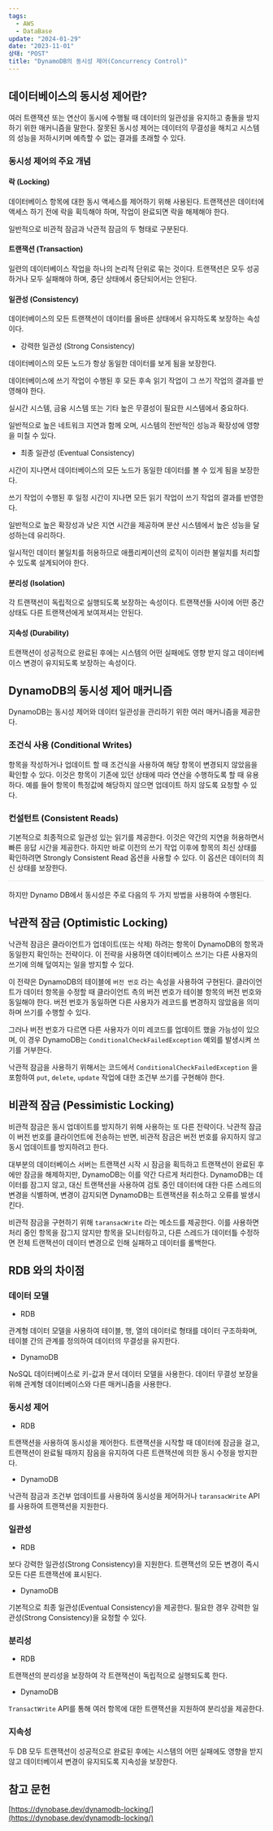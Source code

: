 ```yaml
---
tags:
  - AWS
  - DataBase
update: "2024-01-29"
date: "2023-11-01"
상태: "POST"
title: "DynamoDB의 동시성 제어(Concurrency Control)"
---
```

## 데이터베이스의 동시성 제어란?

여러 트랜잭션 또는 연산이 동시에 수행될 때 데이터의 일관성을 유지하고 충돌을 방지하기 위한 매커니즘을 말한다. 잘못된 동시성 제어는 데이터의 무결성을 해치고 시스템의 성능을 저하시키며 예측할 수 없는 결과를 초래할 수 있다. 

### 동시성 제어의 주요 개념

#### 락 (Locking)

데이터베이스 항목에 대한 동시 액세스를 제어하기 위해 사용된다. 트랜잭션은 데이터에 액세스 하기 전에 락을 획득해야 하며, 작업이 완료되면 락을 해제해야 한다. 

일반적으로 비관적 잠금과 낙관적 잠금의 두 형태로 구분된다. 

#### 트랜잭션 (Transaction)

일련의 데이터베이스 작업을 하나의 논리적 단위로 묶는 것이다. 트랜잭션은 모두 성공하거나 모두 실패해야 하며, 중단 상태에서 중단되어서는 안된다. 

#### 일관성 (Consistency)

데이터베이스의 모든 트랜잭션이 데이터를 올바른 상태에서 유지하도록 보장하는 속성이다. 

- 강력한 일관성 (Strong Consistency)

데이터베이스의 모든 노드가 항상 동일한 데이터를 보게 됨을 보장한다. 

데이터베이스에 쓰기 작업이 수행된 후 모든 후속 읽기 작업이 그 쓰기 작업의 결과를 반영해야 한다. 

실시간 시스템, 금융 시스템 또는 기타 높은 무결성이 필요한 시스템에서 중요하다. 

일반적으로 높은 네트워크 지연과 함께 오며, 시스템의 전반적인 성능과 확장성에 영향을 미칠 수 있다. 

- 최종 일관성 (Eventual Consistency)

시간이 지나면서 데이터베이스의 모든 노드가 동일한 데이터를 볼 수 있게 됨을 보장한다. 

쓰기 작업이 수행된 후 일정 시간이 지나면 모든 읽기 작업이 쓰기 작업의 결과를 반영한다. 

일반적으로 높은 확장성과 낮은 지연 시간을 제공하며 분산 시스템에서 높은 성능을 달성하는데 유리하다. 

일시적인 데이터 불일치를 허용하므로 애플리케이션의 로직이 이러한 불일치를 처리할 수 있도록 설계되어야 한다. 

#### 분리성 (Isolation)

각 트랜잭션이 독립적으로 실행되도록 보장하는 속성이다. 트랜잭션들 사이에 어떤 중간 상태도 다른 트랜잭션에게 보여져셔는 안된다. 

#### 지속성 (Durability)

트랜잭션이 성공적으로 완료된 후에는 시스템의 어떤 실패에도 영향 받지 않고 데이터베이스 변경이 유지되도록 보장하는 속성이다. 

## DynamoDB의 동시성 제어 매커니즘

DynamoDB는 동시성 제어와 데이터 일관성을 관리하기 위한 여러 매커니즘을 제공한다. 

### 조건식 사용 (Conditional Writes)

항목을 작성하거나 업데이트 할 때 조건식을 사용하여 해당 항목이 변경되지 않았음을 확인할 수 있다. 이것은 항목이 기존에 있던 상태에 따라 연산을 수행하도록 할 때 유용하다. 예를 들어 항목이 특정값에 해당하지 않으면 업데이트 하지 않도록 요청할 수 있다. 

### 컨설턴트 (Consistent Reads)

기본적으로 최종적으로 일관성 있는 읽기를 제공한다. 이것은 약간의 지연을 허용하면서 빠른 응답 시간을 제공한다. 하지만 바로 이전의 쓰기 작업 이후에 항목의 최신 상태를 확인하려면 Strongly Consistent Read 옵션을 사용할 수 있다. 이 옵션은 데이터의 최신 상태를 보장한다.

<hr style="border: none; height: 1px; background-color: #e0e0e0; margin: 16px 0;" />
하지만 Dynamo DB에서 동시성은 주로 다음의 두 가지 방법을 사용하여 수행된다. 

## 낙관적 잠금 (Optimistic Locking)

낙관적 잠금은 클라이언트가 업데이트(또는 삭제) 하려는 항목이 DynamoDB의 항목과 동일한지 확인하는 전략이다. 이 전략을 사용하면 데이터베이스 쓰기는 다른 사용자의 쓰기에 의해 덮여지는 일을 방지할 수 있다. 

이 전략은 DynamoDB의 테이블에 `버전 번호` 라는 속성을 사용하여 구현된다. 클라이언트가 데이터 항목을 수정할 때 클라이언트 측의 버전 번호가 테이블 항목의 버전 번호와 동일해야 한다. 버전 번호가 동일하면 다른 사용자가 레코드를 변경하지 않았음을 의미하며 쓰기를 수행할 수 있다. 

그러나 버전 번호가 다르면 다른 사용자가 이미 레코드를 업데이트 했을 가능성이 있으며, 이 경우 DynamoDB는 `ConditionalCheckFailedException` 예외를 발생시켜 쓰기를 거부한다. 

낙관적 잠금을 사용하기 위해서는 코드에서 `ConditionalCheckFailedException` 을 포함하여 `put`, `delete`, `update` 작업에 대한 조건부 쓰기를 구현해야 한다. 

## 비관적 잠금 (Pessimistic Locking)

비관적 잠금은 동시 업데이트를 방지하기 위해 사용하는 또 다른 전략이다. 낙관적 잠금이 버전 번호를 클라이언트에 전송하는 반면, 비관적 잠금은 버전 번호를 유지하지 않고 동시 업데이트를 방지하려고 한다. 

대부분의 데이터베이스 서버는 트랜잭션 시작 시 잠금을 획득하고 트랜잭션이 완료된 후에만 잠금을 해제하지만, DynamoDB는 이를 약간 다르게 처리한다. DynamoDB는 데이터를 잠그지 않고, 대신 트랜잭션을 사용하여 검토 중인 데이터에 대한 다른 스레드의 변경을 식별하며, 변경이 감지되면 DynamoDB는 트랜잭션을 취소하고 오류를 발생시킨다. 

비관적 잠금을 구현하기 위해 `taransacWrite` 라는 메소드를 제공한다. 이를 사용하면 처리 중인 항목을 잠그지 않지만 항목을 모니터링하고, 다른 스레드가 데이터틀 수정하면 전체 트랜잭션이 데이터 변경으로 인해 실패하고 데이터를 롤백한다. 

## RDB 와의 차이점

### 데이터 모델

- RDB

관계형 데이터 모델을 사용하여 테이블, 행, 열의 데이터로 형태를 데이터 구조하화며, 테이블 간의 관계를 정의하여 데이터의 무결성을 유지한다. 

- DynamoDB

NoSQL 데이터베이스로 키-값과 문서 데이터 모델을 사용한다. 데이터 무결성 보장을 위해 관계형 데이터베이스와 다른 매커니즘을 사용한다. 

### 동시성 제어

- RDB

트랜잭션을 사용하여 동시성을 제어한다. 트랜잭션을 시작할 때 데이터에 잠금을 걸고, 트랜잭션이 완료될 때까지 잠음을 유지하여 다른 트랜잭션에 의한 동시 수정을 방지한다. 

- DynamoDB

낙관적 잠금과 조건부 업데이트를 사용하여 동시성을 제어하거나 `taransacWrite` API를 사용하여 트랜잭션을 지원한다. 

### 일관성

- RDB

보다 강력한 일관성(Strong Consistency)을 지원한다. 트랜잭션의 모든 변경이 즉시 모든 다른 트랜잭션에 표시된다. 

- DynamoDB

기본적으로 최종 일관성(Eventual Consistency)을 제공한다. 필요한 경우 강력한 일관성(Strong Consistency)을 요청할 수 있다. 

### 분리성

- RDB

트랜잭션의 분리성을 보장하여 각 트랜잭션이 독립적으로 실행되도록 한다. 

- DynamoDB

`TransactWrite` API를 통해 여러 항목에 대한 트랜잭션을 지원하여 분리성을 제공한다. 

### 지속성

두 DB 모두 트랜잭션이 성공적으로 완료된 후에는 시스템의 어떤 실패에도 영향을 받지 않고 데이터베이셔 변경이 유지되도록 지속성을 보장한다. 

## 참고 문헌

[https://dynobase.dev/dynamodb-locking/](https://dynobase.dev/dynamodb-locking/)

